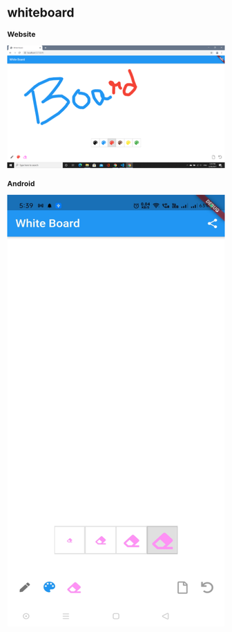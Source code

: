 # whiteboard


### Website
![](https://github.com/chirag-goel360/WhiteBoard/blob/main/website.png)

### Android
<img src="https://github.com/chirag-goel360/WhiteBoard/blob/main/android.jpg" width="800" height="1000">
